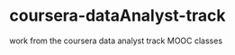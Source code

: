 coursera-dataAnalyst-track
==========================

work from the coursera data analyst track MOOC classes
